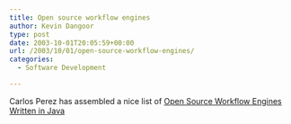 ```yaml
---
title: Open source workflow engines
author: Kevin Dangoor
type: post
date: 2003-10-01T20:05:59+00:00
url: /2003/10/01/open-source-workflow-engines/
categories:
  - Software Development

---
```

Carlos Perez has assembled a nice list of [Open Source Workflow Engines Written in Java][1]

 [1]: http://www.manageability.org/blog/stuff/workflow_in_java "Manageability - Open Source Workflow Engines Written in Java"